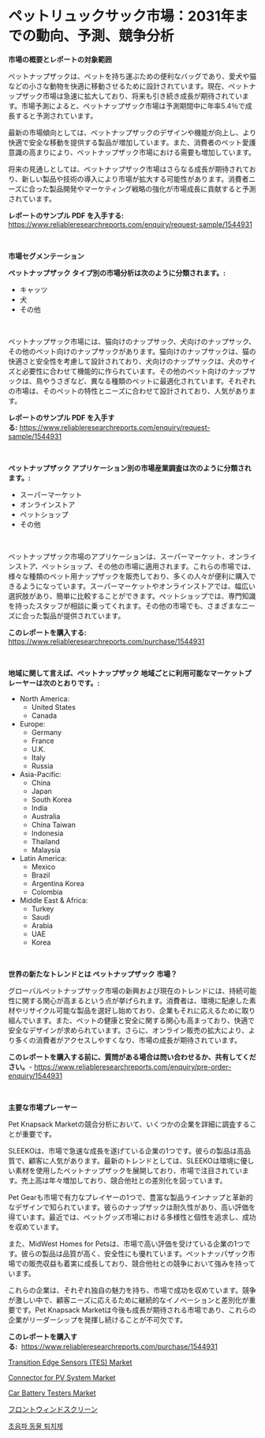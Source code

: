 <p><h1>ペットリュックサック市場：2031年までの動向、予測、競争分析</h1></p><p><strong>市場の概要とレポートの対象範囲</strong></p>
<p><p>ペットナップザックは、ペットを持ち運ぶための便利なバッグであり、愛犬や猫などの小さな動物を快適に移動させるために設計されています。現在、ペットナップザック市場は急速に拡大しており、将来も引き続き成長が期待されています。市場予測によると、ペットナップザック市場は予測期間中に年率5.4％で成長すると予測されています。</p><p>最新の市場傾向としては、ペットナップザックのデザインや機能が向上し、より快適で安全な移動を提供する製品が増加しています。また、消費者のペット愛護意識の高まりにより、ペットナップザック市場における需要も増加しています。</p><p>将来の見通しとしては、ペットナップザック市場はさらなる成長が期待されており、新しい製品や技術の導入により市場が拡大する可能性があります。消費者ニーズに合った製品開発やマーケティング戦略の強化が市場成長に貢献すると予測されています。</p></p>
<p><strong>レポートのサンプル PDF を入手する:</strong> <a href="https://www.reliableresearchreports.com/enquiry/request-sample/1544931">https://www.reliableresearchreports.com/enquiry/request-sample/1544931</a></p>
<p>&nbsp;</p>
<p><strong>市場セグメンテーション</strong></p>
<p><strong>ペットナップザック タイプ別の市場分析は次のように分類されます。:</strong></p>
<p><ul><li>キャッツ</li><li>犬</li><li>その他</li></ul></p>
<p>&nbsp;</p>
<p><p>ペットナップサック市場には、猫向けのナップサック、犬向けのナップサック、その他のペット向けのナップサックがあります。猫向けのナップサックは、猫の快適さと安全性を考慮して設計されており、犬向けのナップサックは、犬のサイズと必要性に合わせて機能的に作られています。その他のペット向けのナップサックは、鳥やうさぎなど、異なる種類のペットに最適化されています。それぞれの市場は、そのペットの特性とニーズに合わせて設計されており、人気があります。</p></p>
<p><strong>レポートのサンプル PDF を入手する:</strong>&nbsp;<a href="https://www.reliableresearchreports.com/enquiry/request-sample/1544931">https://www.reliableresearchreports.com/enquiry/request-sample/1544931</a></p>
<p>&nbsp;</p>
<p><strong> ペットナップザック アプリケーション別の市場産業調査は次のように分類されます。:</strong></p>
<p><ul><li>スーパーマーケット</li><li>オンラインストア</li><li>ペットショップ</li><li>その他</li></ul></p>
<p>&nbsp;</p>
<p><p>ペットナップザック市場のアプリケーションは、スーパーマーケット、オンラインストア、ペットショップ、その他の市場に適用されます。これらの市場では、様々な種類のペット用ナップザックを販売しており、多くの人々が便利に購入できるようになっています。スーパーマーケットやオンラインストアでは、幅広い選択肢があり、簡単に比較することができます。ペットショップでは、専門知識を持ったスタッフが相談に乗ってくれます。その他の市場でも、さまざまなニーズに合った製品が提供されています。</p></p>
<p><strong>このレポートを購入する:</strong>&nbsp; <a href="https://www.reliableresearchreports.com/purchase/1544931">https://www.reliableresearchreports.com/purchase/1544931</a></p>
<p>&nbsp;</p>
<p><strong>地域に関して言えば、ペットナップザック 地域ごとに利用可能なマーケットプレーヤーは次のとおりです。:</strong></p>
<p><ul>
    <li>
        North America:
        <ul>
            <li>United States</li>
            <li>Canada</li>
        </ul>
    </li>
    <li>
        Europe:
        <ul>
            <li>Germany</li>
            <li>France</li>
            <li>U.K.</li>
            <li>Italy</li>
            <li>Russia</li>
        </ul>
    </li>
    <li>
        Asia-Pacific:
        <ul>
            <li>China</li>
            <li>Japan</li>
            <li>South Korea</li>
            <li>India</li>
            <li>Australia</li>
            <li>China Taiwan</li>
            <li>Indonesia</li>
            <li>Thailand</li>
            <li>Malaysia</li>
        </ul>
    </li>
    <li>
        Latin America:
        <ul>
            <li>Mexico</li>
            <li>Brazil</li>
            <li>Argentina Korea</li>
            <li>Colombia</li>
        </ul>
    </li>
    <li>
        Middle East & Africa:
        <ul>
            <li>Turkey</li>
            <li>Saudi</li>
            <li>Arabia</li>
            <li>UAE</li>
            <li>Korea</li>
        </ul>
    </li>
    </ul></p>
<p>&nbsp;</p>
<p><strong>世界の新たなトレンドとは ペットナップザック 市場？</strong></p>
<p><p>グローバルペットナップサック市場の新興および現在のトレンドには、持続可能性に関する関心が高まるという点が挙げられます。消費者は、環境に配慮した素材やリサイクル可能な製品を選好し始めており、企業もそれに応えるために取り組んでいます。また、ペットの健康と安全に関する関心も高まっており、快適で安全なデザインが求められています。さらに、オンライン販売の拡大により、より多くの消費者がアクセスしやすくなり、市場の成長が期待されています。</p></p>
<p><strong>このレポートを購入する前に、質問がある場合は問い合わせるか、共有してください。</strong>- <a href="https://www.reliableresearchreports.com/enquiry/pre-order-enquiry/1544931">https://www.reliableresearchreports.com/enquiry/pre-order-enquiry/1544931</a></p>
<p>&nbsp;</p>
<p><strong>主要な市場プレーヤー</strong></p>
<p><p>Pet Knapsack Marketの競合分析において、いくつかの企業を詳細に調査することが重要です。 </p><p>SLEEKOは、市場で急速な成長を遂げている企業の1つです。彼らの製品は高品質で、顧客に人気があります。最新のトレンドとしては、SLEEKOは環境に優しい素材を使用したペットナップザックを展開しており、市場で注目されています。売上高は年々増加しており、競合他社との差別化を図っています。</p><p>Pet Gearも市場で有力なプレイヤーの1つで、豊富な製品ラインナップと革新的なデザインで知られています。彼らのナップザックは耐久性があり、高い評価を得ています。最近では、ペットグッズ市場における多様性と個性を追求し、成功を収めています。 </p><p>また、MidWest Homes for Petsは、市場で高い評価を受けている企業の1つです。彼らの製品は品質が高く、安全性にも優れています。ペットナッパザック市場での販売収益も着実に成長しており、競合他社との競争において強みを持っています。 </p><p>これらの企業は、それぞれ独自の魅力を持ち、市場で成功を収めています。競争が激しい中で、顧客ニーズに応えるために継続的なイノベーションと差別化が重要です。Pet Knapsack Marketは今後も成長が期待される市場であり、これらの企業がリーダーシップを発揮し続けることが不可欠です。</p></p>
<p><strong>このレポートを購入する:</strong>&nbsp;&nbsp;<a href="https://www.reliableresearchreports.com/purchase/1544931">https://www.reliableresearchreports.com/purchase/1544931</a></p>
<p><p><a href="https://github.com/johnbach50/Market-Research-Report-List-2/blob/main/transition-edge-sensors-tes-market.md">Transition Edge Sensors (TES) Market</a></p><p><a href="https://github.com/lylyparadise/Market-Research-Report-List-2/blob/main/connector-for-pv-system-market.md">Connector for PV System Market</a></p><p><a href="https://issuu.com/reportprime-2/docs/car-battery-testers-market-size-2030.pptx">Car Battery Testers Market</a></p><p><a href="https://github.com/joaejkdzgyljvo6/Market-Research-Report-List-1/blob/main/508907013794.md">フロントウィンドスクリーン</a></p><p><a href="https://github.com/vsap75a286l/Market-Research-Report-List-1/blob/main/674565112752.md">초음파 동물 퇴치제</a></p></p>